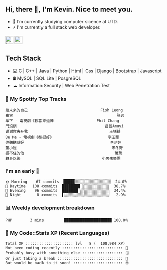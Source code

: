 ## Hi, there 👋, I'm Kevin. Nice to meet you.

- 🌱 I’m currently studying computer sicence at UTD.
- ⚡ I'm currently a full stack web developer.

<a href="https://www.linkedin.com/in/kevin12686/"><img alt="LinkedIn" src="https://img.shields.io/badge/linkedin%20-%230077B5.svg?&style=for-the-badge&logo=linkedin&logoColor=white" height=25></a>
<a href="https://www.instagram.com/kevin12686/"><img src="https://img.shields.io/badge/instagram-3f729b?&style=for-the-badge&logo=instagram&logoColor=white" height=25></a>

## Tech Stack

* 💻 C | C++ | Java | Python | Html | Css | Django | Bootstrap | Javascript
* 🛢️ MySQL | SQL Lite | PosgreSQL
* ☁ Information Security | Web Penetration Test

### 🎵 My Spotify Top Tracks

<!-- spotify start -->

```text
給未來的自己                                Fish Leong
嘉宾                                              张远
傘下 - 電視劇《歡喜來逗陣                   Phil Chang
門沒鎖                                       呂薔Amuyi
谢谢你离开我                                    王铥铥
Be Me - 電視劇《都挺好》                        李玉璽
你聽聽就好                                      李芷婷
董小姐                                          宋冬野
握不住的他                                        萧萧
轉身以後                                    小男孩樂團
```

<!-- spotify end -->

### I'm an early 🐤

<!-- early_bird start -->

```text
🌞 Morning    67 commits  █████░░░░░░░░░░░░░░░░  24.0%
🌆 Daytime   108 commits  ████████▏░░░░░░░░░░░░  38.7%
🌃 Evening    96 commits  ███████▏░░░░░░░░░░░░░  34.4%
🌙 Night       8 commits  ▌░░░░░░░░░░░░░░░░░░░░   2.9%
```

<!-- early_bird end -->

### 📊 Weekly development breakdown

<!-- code_time start -->

```text
PHP        3 mins         █████████████████████ 100.0%
```

<!-- code_time end -->

### 🧰 My Code::Stats XP (Recent Languages)

<!-- codestats start -->

```text
Total XP ::::::::::::::::::::: lvl   8 (  108,984 XP) 
Not been coding recently ::::::::::::::::::::::::::: 🙈
Probably busy with something else :::::::::::::::::: 🗓
Or just taking a break ::::::::::::::::::::::::::::: 🌴
But would be back to it soon! :::::::::::::::::::::: 🤓
```

<!-- codestats end -->
